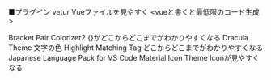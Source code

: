 ■プラグイン
vetur Vueファイルを見やすく
<vueと書くと最低限のコード生成>

Bracket Pair Colorizer2 {}がどこからどこまでがわかりやすくなる
Dracula Theme 文字の色
Highlight Matching Tag どこからどこまでがわかりやすくなる
Japanese Language Pack for VS Code
Material Icon Theme Iconが見やすくなる
